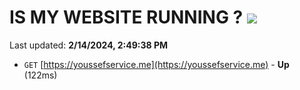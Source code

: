 # IS MY WEBSITE RUNNING ? [![](https://img.shields.io/static/v1?label=Sponsor&message=%E2%9D%A4&logo=GitHub&color=%23fe8e86)](https://github.com/sponsors/<username>)

Last updated: **2/14/2024, 2:49:38 PM**

- `GET` [https://youssefservice.me](https://youssefservice.me) - **Up** (122ms)
